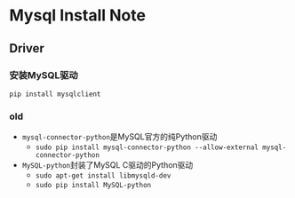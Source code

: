 Mysql Install Note
==================

Driver
------

### 安装MySQL驱动

    pip install mysqlclient

### old

- `mysql-connector-python`是MySQL官方的纯Python驱动
    - `sudo pip install mysql-connector-python --allow-external mysql-connector-python`
- `MySQL-python`封装了MySQL C驱动的Python驱动
    - `sudo apt-get install libmysqld-dev`
    - `sudo pip install MySQL-python`
